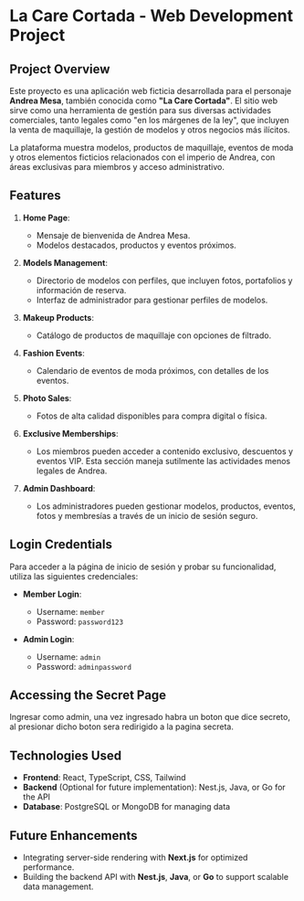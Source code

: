 # La Care Cortada - Web Development Project

## Project Overview

Este proyecto es una aplicación web ficticia desarrollada para el personaje **Andrea Mesa**, también conocida como **"La Care Cortada"**. El sitio web sirve como una herramienta de gestión para sus diversas actividades comerciales, tanto legales como "en los márgenes de la ley", que incluyen la venta de maquillaje, la gestión de modelos y otros negocios más ilícitos.

La plataforma muestra modelos, productos de maquillaje, eventos de moda y otros elementos ficticios relacionados con el imperio de Andrea, con áreas exclusivas para miembros y acceso administrativo.

## Features

1. **Home Page**: 
   - Mensaje de bienvenida de Andrea Mesa.
   - Modelos destacados, productos y eventos próximos.

2. **Models Management**: 
   - Directorio de modelos con perfiles, que incluyen fotos, portafolios y información de reserva.
   - Interfaz de administrador para gestionar perfiles de modelos.

3. **Makeup Products**: 
   - Catálogo de productos de maquillaje con opciones de filtrado.

4. **Fashion Events**: 
   - Calendario de eventos de moda próximos, con detalles de los eventos.

5. **Photo Sales**: 
   - Fotos de alta calidad disponibles para compra digital o física.

6. **Exclusive Memberships**: 
   - Los miembros pueden acceder a contenido exclusivo, descuentos y eventos VIP. Esta sección maneja sutilmente las actividades menos legales de Andrea.

7. **Admin Dashboard**: 
   - Los administradores pueden gestionar modelos, productos, eventos, fotos y membresías a través de un inicio de sesión seguro.

## Login Credentials

Para acceder a la página de inicio de sesión y probar su funcionalidad, utiliza las siguientes credenciales:

- **Member Login**: 
  - Username: `member`
  - Password: `password123`

- **Admin Login**: 
  - Username: `admin`
  - Password: `adminpassword`

## Accessing the Secret Page

Ingresar como admin, una vez ingresado habra un boton que dice secreto, al presionar dicho boton sera redirigido a la pagina secreta.

## Technologies Used

- **Frontend**: React, TypeScript, CSS, Tailwind
- **Backend** (Optional for future implementation): Nest.js, Java, or Go for the API
- **Database**: PostgreSQL or MongoDB for managing data

## Future Enhancements

- Integrating server-side rendering with **Next.js** for optimized performance.
- Building the backend API with **Nest.js**, **Java**, or **Go** to support scalable data management.
